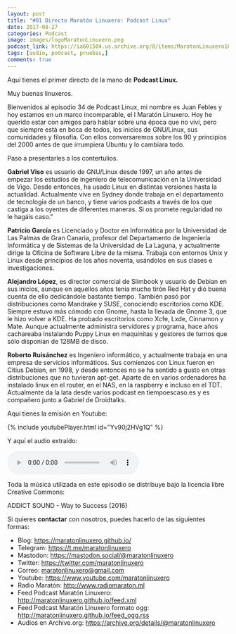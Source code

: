 ```yaml
---
layout: post
title: "#01 Directo Maratón Linuxero: Podcast Linux"
date: 2017-08-27
categories: Podcast
image: images/logoMaratonLinuxero.png
podcast_link: https://ia601504.us.archive.org/8/items/MaratonLinuxero1PodcastLinux/Marat%C3%B3n%20Linuxero%201%20PodcastLinux.mp3
tags: [audio, podcast, pruebas,]
comments: true
---
```


Aquí tienes el primer directo de la mano de **Podcast Linux.**

Muy buenas linuxeros.  

Bienvenidos al episodio 34 de Podcast Linux, mi nombre es Juan Febles y hoy estamos en un marco incomparable, el I Maratón Linuxero. Hoy he querido estar con amigos para hablar sobre una época que no viví, pero que siempre está en boca de todos, los inicios de GNU/Linux, sus comunidades y filosofía. Con ellos conversaremos sobre los 90 y principios del 2000 antes de que irrumpiera Ubuntu y lo cambiara todo.

Paso a presentarles a los contertulios.

**Gabriel Viso** es usuario de GNU/Linux desde 1997, un año antes de empezar los estudios de ingeniero de telecomunicación en la Universidad de Vigo. Desde entonces, ha usado Linux en distintas versiones hasta la actualidad. Actualmente vive en Sydney donde trabaja en el departamento de tecnología de un banco, y tiene varios podcasts a través de los que castiga a los oyentes de diferentes maneras. Si os promete regularidad no le hagáis caso." 

**Patricio García** es Licenciado y Doctor en Informática por la Universidad de Las Palmas de Gran Canaria, profesor del Departamento de Ingeniería Informática y de Sistemas de la Universidad de La Laguna, y actualmente dirige la Oficina de Software Libre de la misma. Trabaja con entornos Unix y Linux desde principios de los años noventa, usándolos en sus clases e investigaciones. 

**Alejandro López**, es director comercial de Slimbook y usuario de Debian en sus inicios, aunque en aquellos años tenía mucho tirón Red Hat y dió buena cuenta de ello dedicándole bastante tiempo. También pasó por distribuciones como Mandrake y SUSE, conociendo escritorios como KDE. Siempre estuvo más cómodo con Gnome, hasta la llevada de Gnome 3, que le hizo volver a KDE. Ha probado escritorios como Xcfe, Lxde, Cinnamon y Mate.
Aunque actualmente administra servidores y programa, hace años cachareaba instalando Puppy Linux en maquinitas y gestores de turnos que sólo disponían de 128MB de disco. 

**Roberto Ruisánchez** es Ingeniero informático, y actualmente trabaja en una empresa de servicios informáticos. Sus comienzos con Linux fueron en Citius Debian, en 1998, y desde entonces no se ha sentido a gusto en otras distribuciones que no tuvieran apt-get. Aparte de en varios ordenadores ha instalado linux en el router, en el NAS, en la raspberry e incluso en el TDT. Actualmente da la lata desde varios podcast en tiempoescaso.es y es compañero junto a Gabriel de Droidtalks.


Aquí tienes la emisión en Youtube: 

{% include youtubePlayer.html id="Yv90j2HVg1Q" %}

Y aquí el audio extraído:

<audio controls>
  <source src="https://ia601504.us.archive.org/8/items/MaratonLinuxero1PodcastLinux/Marat%C3%B3n%20Linuxero%201%20PodcastLinux.mp3" type="audio/mpeg">
</audio>

Toda la música utilizada en este episodio se distribuye bajo la licencia libre Creative Commons:

ADDICT SOUND - Way to Success (2016)

Si quieres **contactar** con nosotros, puedes hacerlo de las siguientes formas:

+ Blog: <https://maratonlinuxero.github.io/>
+ Telegram: <https://t.me/maratonlinuxero>
+ Mastodon: <https://mastodon.social/@maratonlinuxero>
+ Twitter: <https://twitter.com/maratonlinuxero>
+ Correo: <maratonlinuxero@gmail.com>
+ Youtube: <https://www.youtube.com/maratonlinuxero>
+ Radio Maratón: <http://www.radiomaraton.ml>
+ Feed Podcast Maratón Linuxero: <http://maratonlinuxero.github.io/feed.xml>
+ Feed Podcast Maratón Linuxero formato ogg: <http://maratonlinuxero.github.io/feed_ogg.rss>
+ Audios en Archive.org: <https://archive.org/details/@maratonlinuxero>


